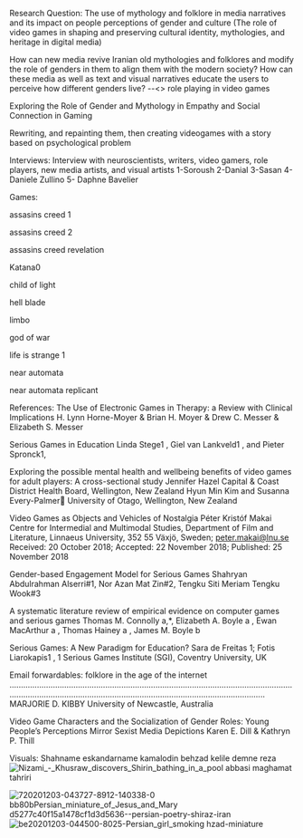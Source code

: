 Research Question:
The use of mythology and folklore in media narratives and
its impact on people perceptions of gender and culture (The role
of video games in shaping and preserving cultural identity,
mythologies, and heritage in digital media)

How can new media revive Iranian old mythologies and folklores and modify the role of genders in them to align them with the modern society? How can these media as well as  text and visual narratives educate the users to perceive how different genders live? --<> role playing in video games

Exploring the Role of Gender and Mythology in Empathy and Social Connection in Gaming


Rewriting, and repainting them, then creating videogames with a story based on psychological problem

Interviews:
Interview with neuroscientists, writers, video gamers, role players, new media artists, and visual artists
1-Soroush
2-Danial
3-Sasan
4- Daniele Zullino
5- Daphne Bavelier

Games:

assasins creed 1

assasins creed 2

assasins creed revelation

Katana0

child of light

hell blade

limbo

god of war

life is strange 1

near automata

near automata replicant


References:
The Use of Electronic Games in Therapy: a Review
with Clinical Implications
H. Lynn Horne-Moyer & Brian H. Moyer &
Drew C. Messer & Elizabeth S. Messer


Serious Games in Education 
Linda Stege1
, Giel van Lankveld1
, and Pieter Spronck1,


Exploring the possible mental
health and wellbeing benefits of
video games for adult players: A
cross-sectional study
Jennifer Hazel Capital & Coast District Health Board, Wellington, New Zealand
Hyun Min Kim and Susanna Every-Palmer University of Otago, Wellington, New Zealand

Video Games as Objects and Vehicles of Nostalgia
Péter Kristóf Makai
Centre for Intermedial and Multimodal Studies, Department of Film and Literature, Linnaeus University,
352 55 Växjö, Sweden; peter.makai@lnu.se
Received: 20 October 2018; Accepted: 22 November 2018; Published: 25 November 2018

Gender-based Engagement Model for Serious Games
Shahryan Abdulrahman Alserri#1, Nor Azan Mat Zin#2, Tengku Siti Meriam Tengku Wook#3

A systematic literature review of empirical evidence on computer games and
serious games
Thomas M. Connolly a,*, Elizabeth A. Boyle a
, Ewan MacArthur a
, Thomas Hainey a
, James M. Boyle b


Serious Games: A New Paradigm for Education?
Sara de Freitas
1; Fotis Liarokapis1
,
1
Serious Games Institute (SGI), Coventry University, UK


Email forwardables:
folklore in the age of the
internet
............................................................................................................................................................................................................................................
MARJORIE D. KIBBY
University of Newcastle, Australia


Video Game Characters and the Socialization of Gender
Roles: Young People’s Perceptions Mirror Sexist Media
Depictions
Karen E. Dill & Kathryn P. Thill



Visuals:
Shahname
eskandarname
kamalodin behzad
kelile demne
reza ![Nizami_-_Khusraw_discovers_Shirin_bathing_in_a_pool](https://user-images.githubusercontent.com/116266413/235540326-514a52c6-bff3-456d-80b9-77f8a2837309.jpg)
abbasi
maghamat tahriri

![7![20201203-043727-8912-140338-0](https://user-images.githubusercontent.com/116266413/235540318-715f7e31-6ede-4a00-a5a9-9b441c7ddf13.jpg)
bb80b![Persian_miniature_of_Jesus_and_Mary](https://user-images.githubusercontent.com/116266413/235540292-d7421ba7-6547-4ac3-a31a-978ac7f2db26.jpg)
d5277c40f15a1478cf1d3d5636--persian-poetry-shiraz-iran](https://user-images.githubusercontent.com/116266413/235540260-63817072-22f5-4c64-a1fc-8f7cc7a5f0a4.jpg)
![be![20201203-044500-8025-Persian_girl_smoking](https://user-images.githubusercontent.com/116266413/235540306-c7d88bdc-1fe3-47d1-a4e6-390a1e981cf1.jpg)
hzad-miniature](https://user-images.githubusercontent.com/116266413/235540283-27906fd3-0db9-43b5-a489-2103ca8f3f59.jpg)
